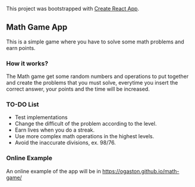 This project was bootstrapped with [Create React App](https://github.com/facebook/create-react-app).

## Math Game App

This is a simple game where you have to solve some math problems and earn points.

### How it works?

The Math game get some random numbers and operations to put together and create the problems that you must solve, everytime you insert the correct answer, your points and the time will be increased.

### TO-DO List
- Test implementations
- Change the difficult of the problem according to the level.
- Earn lives when you do a streak.
- Use more complex math operations in the highest levels.
- Avoid the inaccurate divisions, ex. 98/76.

### Online Example

An online example of the app will be in  https://ogaston.github.io/math-game/


